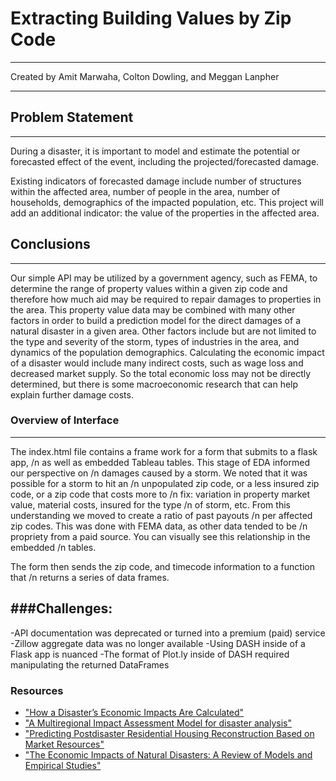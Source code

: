 # Extracting Building Values by Zip Code

---

Created by Amit Marwaha, Colton Dowling, and Meggan Lanpher

---

## Problem Statement

---

During a disaster, it is important to model and estimate the potential or forecasted effect of the event, including the projected/forecasted damage.

Existing indicators of forecasted damage include number of structures within the affected area, number of people in the area, number of households, demographics of the impacted population, etc. This project will add an additional indicator: the value of the properties in the affected area.

## Conclusions

---

Our simple API may be utilized by a government agency, such as FEMA, to determine the range of property values within a given zip code and therefore how much aid may be required to repair damages to properties in the area. This property value data may be combined with many other factors in order to build a prediction model for the direct damages of a natural disaster in a given area. Other factors include but are not limited to the type and severity of the storm, types of industries in the area, and dynamics of the population demographics. Calculating the economic impact of a disaster would include many indirect costs, such as wage loss and decreased market supply. So the total economic loss may not be directly determined, but there is some macroeconomic research that can help explain further damage costs.

### Overview of Interface

---

The index.html file contains a frame work for a form that submits to a flask app, /n
as well as embedded Tableau tables. This stage of EDA informed our perspective on /n
damages caused by a storm. We noted that it was possible for a storm to hit an /n
unpopulated zip code, or a less insured zip code, or a zip code that costs more to /n
fix: variation in property market value, material costs, insured for the type /n
of storm, etc. From this understanding we moved to create a ratio of past payouts /n
per affected zip codes. This was done with FEMA data, as other data tended to be /n
propriety from a paid source. You can visually see this relationship in the embedded /n
tables.

The form then sends the zip code, and timecode information to a function that /n
returns a series of data frames.

## ###Challenges:

-API documentation was deprecated or turned into a premium (paid) service
-Zillow aggregate data was no longer available
-Using DASH inside of a Flask app is nuanced
-The format of Plot.ly inside of DASH required manipulating the returned DataFrames

### Resources

- ["How a Disaster’s Economic Impacts Are Calculated"](https://www.theatlantic.com/business/archive/2017/08/harvey-economic-impacts/538353/)
- ["A Multiregional Impact Assessment Model for disaster analysis"](https://www.tandfonline.com/doi/full/10.1080/09535314.2016.1232701)
- ["Predicting Postdisaster Residential Housing Reconstruction Based on Market Resources"](https://ascelibrary.org/doi/pdf/10.1061/%28ASCE%29NH.1527-6996.0000339)
- ["The Economic Impacts of Natural Disasters: A Review of Models and Empirical Studies"](https://academic.oup.com/reep/article/13/2/167/5522921#139660432)
